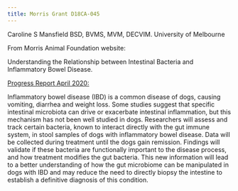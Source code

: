 ```yaml
---
title: Morris Grant D18CA-045
---
```

Caroline S Mansfield BSD, BVMS, MVM, DECVIM.  University of Melbourne

From Morris Animal Foundation website: 

Understanding the Relationship between Intestinal Bacteria and Inflammatory Bowel Disease.

[Progress Report April 2020:  ](https://www.samoyedhealthfoundation.org/files/MAFD18CA045ProgressReport.pdf)

Inflammatory bowel disease (IBD) is a common disease of dogs, causing vomiting, diarrhea and weight loss. Some studies suggest that specific intestinal microbiota can drive or exacerbate intestinal inflammation, but this mechanism has not been well studied in dogs. Researchers will assess and track certain bacteria, known to interact directly with the gut immune system, in stool samples of dogs with inflammatory bowel disease. Data will be collected during treatment until the dogs gain remission. Findings will validate if these bacteria are functionally important to the disease process, and how treatment modifies the gut bacteria. This new information will lead to a better understanding of how the gut microbiome can be manipulated in dogs with IBD and may reduce the need to directly biopsy the intestine to establish a definitive diagnosis of this condition.